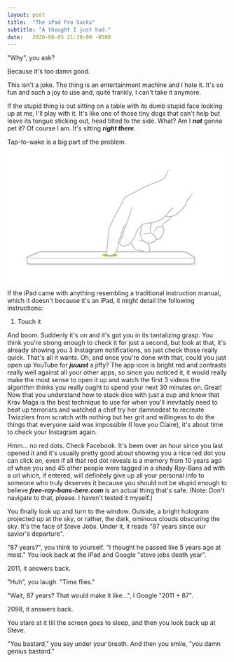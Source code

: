 ```yaml
---
layout: post
title:  "The iPad Pro Sucks"
subtitle: "A thought I just had."
date:   2020-06-05 21:39:00 -0500
---
```


"Why", you ask?

Because it's too damn good.

This isn't a joke. The thing is an entertainment machine and I hate it. It's so fun and such a joy to use and, quite frankly, I can't take it anymore.

If the stupid thing is out sitting on a table with its dumb stupid face looking up at me, I'll play with it. It's like one of those tiny dogs that can't help but leave its tongue sticking out, head tilted to the side. What? Am I ___not___ gonna pet it? Of course I am. It's sitting ___right there___.

Tap-to-wake is a big part of the problem.

![iPad pro, tap to wake](/assets/images/ipad-tap-to-wake.png)

If the iPad came with anything resembling a traditional instruction manual, which it doesn't because it's an iPad, it might detail the following instructions:

1. Touch it

And boom. Suddenly it's on and it's got you in its tantalizing grasp. You think you're strong enough to check it for just a second, but look at that, it's already showing you 3 Instagram notifications, so just check those really quick. That's all it wants. Oh, and once you're done with that, could you just open up YouTube for ___juuust___ a jiffy? The app icon is bright red and contrasts really well against all your other apps, so since you noticed it, it would really make the most sense to open it up and watch the first 3 videos the algorithm thinks you really ought to spend your next 30 minutes on. Great! Now that you understand how to stack dice with just a cup and know that Krav Maga is the best technique to use for when you'll inevitably need to beat up terrorists and watched a chef try her damnedest to recreate Twizzlers from scratch with nothing but her grit and willingess to do the things that everyone said was impossible (I love you Claire), it's about time to check your Instagram again.

Hmm... no red dots. Check Facebook. It's been over an hour since you last opened it and it's usually pretty good about showing you a nice red dot you can click on, even if all that red dot reveals is a memory from 10 years ago of when you and 45 other people were tagged in a shady Ray-Bans ad with a url which, if entered, will definitely give up all your personal info to someone who truly deserves it because you should not be stupid enough to believe ___free-ray-bans-here.com___ is an actual thing that's safe. (Note: Don't navigate to that, please. I haven't tested it myself.)

You finally look up and turn to the window. Outside, a bright hologram projected up at the sky, or rather, the dark, ominous clouds obscuring the sky. It's the face of Steve Jobs. Under it, it reads "87 years since our savior's departure".

"87 years?", you think to yourself. "I thought he passed like 5 years ago at most." You look back at the iPad and Google "steve jobs death year".

2011, it answers back.

"Huh", you laugh. "Time flies."

"Wait, 87 years? That would make it like...", I Google "2011 + 87".

2098, it answers back.

You stare at it till the screen goes to sleep, and then you look back up at Steve.

"You bastard," you say under your breath. And then you smile, "you damn genius bastard."